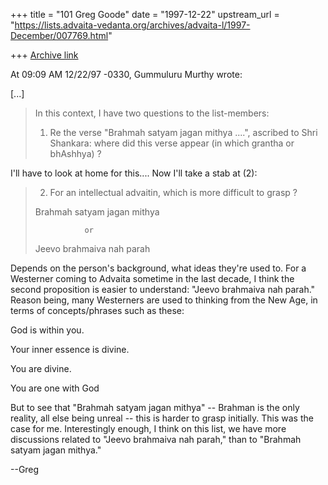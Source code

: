 +++
title = "101 Greg Goode"
date = "1997-12-22"
upstream_url = "https://lists.advaita-vedanta.org/archives/advaita-l/1997-December/007769.html"

+++
[Archive link](https://lists.advaita-vedanta.org/archives/advaita-l/1997-December/007769.html)

At 09:09 AM 12/22/97 -0330, Gummuluru Murthy wrote:

[...]

>In this context, I have two questions to the list-members:
>
>1. Re the verse "Brahmah satyam jagan mithya ....", ascribed to Shri
>Shankara: where did this verse appear (in which grantha or bhAshhya) ?

I'll have to look at home for this....  Now I'll take a stab at (2):


   >2. For an intellectual advaitin, which is more difficult to grasp ?
   >
   >   Brahmah satyam jagan mithya
   >
   >                or
   >
   >   Jeevo brahmaiva nah parah

Depends on the person's background, what ideas they're used to.  For a
Westerner coming to Advaita sometime in the last decade, I think the second
proposition is easier to understand:  "Jeevo brahmaiva nah parah."  Reason
being, many Westerners are used to thinking from the New Age, in terms of
concepts/phrases such as these:

   God is within you.

   Your inner essence is divine.

   You are divine.

   You are one with God

But to see that "Brahmah satyam jagan mithya" -- Brahman is the only
reality, all else being unreal -- this is harder to grasp initially.  This
was the case for me.  Interestingly enough, I think on this list, we have
more discussions related to "Jeevo brahmaiva nah parah," than to "Brahmah
satyam jagan mithya."

--Greg


